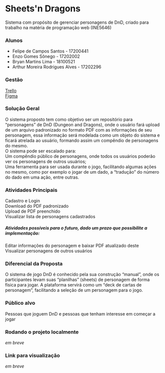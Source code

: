 # Sheets'n Dragons
Sistema com propósito de gerenciar personagens de DnD, criado para trabalho na matéria de programação web (INE5646)

### Alunos
* Felipe de Campos Santos - 17200441  
* Enzo Gomes Sônego - 17202002  
* Bryan Martins Lima - 18100521  
* Arthur Moreira Rodrigues Alves - 17202296  

### Gestão
[Trello](https://trello.com/b/EobkBlns/prog-web)  
[Figma](https://www.figma.com/file/3sevFLC4XVbLsrV3H7JayY/INE5646---%C3%A9obraia?node-id=41%3A147)  

### Solução Geral
O sistema proposto tem como objetivo ser um repositório para “personagens” de DnD (Dungeon and Dragons), onde o usuário fará upload de um arquivo padronizado no formato PDF com as informações de seu personagem, essa informação será modelada como um objeto do sistema e ficará atrelada ao usuário, formando assim um compêndio de personagens do mesmo.  
O sistema pode ser escalado para:  
Um compêndio público de personagens, onde todos os usuários poderão ver os personagens de outros usuários;  
Uma ferramenta para ser usada durante o jogo, facilitando algumas ações no mesmo, como por exemplo o jogar de um dado, a “tradução” do número do dado em uma ação, entre outras.  

### Atividades Principais

Cadastro e Login  
Download do PDF padronizado  
Upload de PDF preenchido  
Visualizar lista de personagens cadastrados  

##### Atividades possíveis para o futuro, dado um prazo que possibilite a implementação:
Editar informações do personagem e baixar PDF atualizado deste  
Visualizar personagens de outros usuários  


### Diferencial da Proposta
O sistema de jogo DnD é conhecido pela sua construção “manual”, onde os participantes levam suas “planilhas” (sheets) de personagem de forma física para jogar. A plataforma servirá como um “deck de cartas de personagem”, facilitando a seleção de um personagem para o jogo.


### Público alvo
Pessoas que joguem DnD e pessoas que tenham interesse em começar a jogar

### Rodando o projeto localmente
_em breve_  

### Link para visualização
_em breve_

